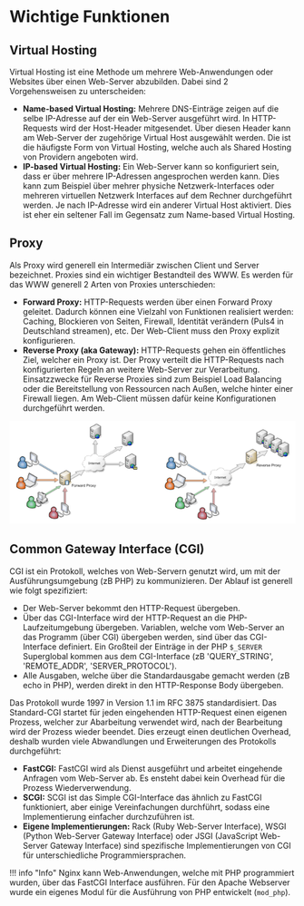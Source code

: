 # Wichtige Funktionen

## Virtual Hosting

Virtual Hosting ist eine Methode um mehrere Web-Anwendungen oder Websites über einen Web-Server abzubilden. Dabei sind 2 Vorgehensweisen zu unterscheiden:

 - **Name-based Virtual Hosting:** Mehrere DNS-Einträge zeigen auf die selbe IP-Adresse auf der ein Web-Server ausgeführt wird. In HTTP-Requests wird der Host-Header mitgesendet. Über diesen Header kann am Web-Server der zugehörige Virtual Host ausgewählt werden. Die ist die häufigste Form von Virtual Hosting, welche auch als Shared Hosting von Providern angeboten wird.
 - **IP-based Virtual Hosting:** Ein Web-Server kann so konfiguriert sein, dass er über mehrere IP-Adressen angesprochen werden kann. Dies kann zum Beispiel über mehrer physiche Netzwerk-Interfaces oder mehreren virtuellen Netzwerk Interfaces auf dem Rechner durchgeführt werden. Je nach IP-Adresse wird ein anderer Virtual Host aktiviert. Dies ist eher ein seltener Fall im Gegensatz zum Name-based Virtual Hosting. 

## Proxy

Als Proxy wird generell ein Intermediär zwischen Client und Server bezeichnet. Proxies sind ein wichtiger Bestandteil des WWW. Es werden für das WWW generell 2 Arten von Proxies unterschieden:

 - **Forward Proxy:** HTTP-Requests werden über einen Forward Proxy geleitet. Dadurch können eine Vielzahl von Funktionen realisiert werden: Caching, Blockieren von Seiten, Firewall, Identität verändern (Puls4 in Deutschland streamen), etc. Der Web-Client muss den Proxy explizit konfigurieren.
 - **Reverse Proxy (aka Gateway):** HTTP-Requests gehen ein öffentliches Ziel, welcher ein Proxy ist. Der Proxy verteilt die HTTP-Requests nach konfigurierten Regeln an weitere Web-Server zur Verarbeitung. Einsatzzwecke für Reverse Proxies sind zum Beispiel Load Balancing oder die Bereitstellung von Ressourcen nach Außen, welche hinter einer Firewall liegen. Am Web-Client müssen dafür keine Konfigurationen durchgeführt werden. 

![Proxies](images/proxies.png "Proxies")

## Common Gateway Interface (CGI)

CGI ist ein Protokoll, welches von Web-Servern genutzt wird, um mit der Ausführungsumgebung (zB PHP) zu kommunizieren. Der Ablauf ist generell wie folgt spezifiziert:

 - Der Web-Server bekommt den HTTP-Request übergeben.
 - Über das CGI-Interface wird der HTTP-Request an die PHP-Laufzeitumgebung übergeben. Variablen, welche vom Web-Server an das Programm (über CGI) übergeben werden, sind über das CGI-Interface definiert. Ein Großteil der Einträge in der PHP `$_SERVER` Superglobal kommen aus dem CGI-Interface (zB 'QUERY_STRING', 'REMOTE_ADDR', 'SERVER_PROTOCOL').
 - Alle Ausgaben, welche über die Standardausgabe gemacht werden (zB echo in PHP), werden direkt in den HTTP-Response Body übergeben.

Das Protokoll wurde 1997 in Version 1.1 im RFC 3875 standardisiert. Das Standard-CGI startet für jeden eingehenden HTTP-Request einen eigenen Prozess, welcher zur Abarbeitung verwendet wird, nach der Bearbeitung wird der Prozess wieder beendet. Dies erzeugt einen deutlichen Overhead, deshalb wurden viele Abwandlungen und Erweiterungen des Protokolls durchgeführt:

 - **FastCGI:** FastCGI wird als Dienst ausgeführt und arbeitet eingehende Anfragen vom Web-Server ab. Es ensteht dabei kein Overhead für die Prozess Wiederverwendung.
 - **SCGI:** SCGI ist das Simple CGI-Interface das ähnlich zu FastCGI funktioniert, aber einige Vereinfachungen durchführt, sodass eine Implementierung einfacher durchzuführen ist.
 - **Eigene Implementierungen:** Rack (Ruby Web-Server Interface), WSGI (Python Web-Server Gateway Interface) oder JSGI (JavaScript Web-Server Gateway Interface) sind spezifische Implementierungen von CGI für unterschiedliche Programmiersprachen. 

!!! info "Info"
    Nginx kann Web-Anwendungen, welche mit PHP programmiert wurden, über das FastCGI Interface ausführen. Für den Apache Webserver wurde ein eigenes Modul für die Ausführung von PHP entwickelt (`mod_php`).
